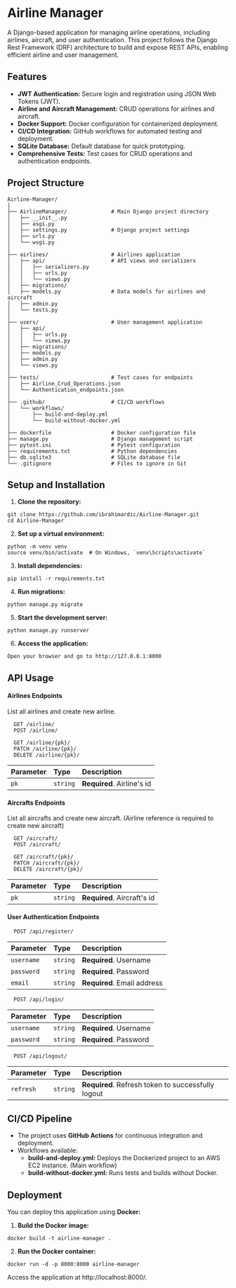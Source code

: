
# Airline Manager

A Django-based application for managing airline operations, including airlines, aircraft, and user authentication. This project follows the Django Rest Framework (DRF) architecture to build and expose REST APIs, enabling efficient airline and user management.

## Features

* **JWT Authentication:** Secure login and registration using JSON Web Tokens (JWT).
* **Airline and Aircraft Management:** CRUD operations for airlines and aircraft.
* **Docker Support:** Docker configuration for containerized deployment.
* **CI/CD Integration:** GitHub workflows for automated testing and deployment.
* **SQLite Database:** Default database for quick prototyping.
* **Comprehensive Tests:** Test cases for CRUD operations and authentication endpoints.

## Project Structure


```
Airline-Manager/
│
├── AirlineManager/              # Main Django project directory
│   ├── __init__.py
│   ├── asgi.py
│   ├── settings.py              # Django project settings
│   ├── urls.py
│   └── wsgi.py
│
├── airlines/                    # Airlines application
│   ├── api/                     # API views and serializers
│   │   ├── serializers.py
│   │   ├── urls.py
│   │   └── views.py
│   ├── migrations/
│   ├── models.py                # Data models for airlines and aircraft
│   ├── admin.py
│   └── tests.py
│
├── users/                       # User management application
│   ├── api/
│   │   ├── urls.py
│   │   └── views.py
│   ├── migrations/
│   ├── models.py
│   ├── admin.py
│   └── views.py
│
├── tests/                       # Test cases for endpoints
│   ├── Airline_Crud_Operations.json
│   └── Authentication_endpoints.json
│
├── .github/                     # CI/CD workflows
│   └── workflows/
│       ├── build-and-deploy.yml
│       └── build-without-docker.yml
│
├── dockerfile                   # Docker configuration file
├── manage.py                    # Django management script
├── pytest.ini                   # Pytest configuration
├── requirements.txt             # Python dependencies
├── db.sqlite3                   # SQLite database file
└── .gitignore                   # Files to ignore in Git

```

## Setup and Installation


1. **Clone the repository:**
```
git clone https://github.com/ibrahimardic/Airline-Manager.git
cd Airline-Manager
```

2. **Set up a virtual environment:**
```
python -m venv venv
source venv/bin/activate  # On Windows, `venv\Scripts\activate`
```

3. **Install dependencies:**
```
pip install -r requirements.txt
```

4. **Run migrations:**
```
python manage.py migrate
```

5. **Start the development server:**
```
python manage.py runserver
```

6. **Access the application:**
```
Open your browser and go to http://127.0.0.1:8000
```
## API Usage

#### Airlines Endpoints

List all airlines and create new airline.

```http
  GET /airline/
  POST /airline/
```

```http
  GET /airline/{pk}/
  PATCH /airline/{pk}/
  DELETE /airline/{pk}/
```

| Parameter | Type     | Description                       |
| :-------- | :------- | :-------------------------------- |
| `pk`      | `string` | **Required**. Airline's id |


#### Aircrafts Endpoints
List all aircrafts and create new aircraft. (Airline reference is required to create new aircraft)
```http
  GET /aircraft/
  POST /aircraft/
```

```http
  GET /aircraft/{pk}/
  PATCH /aircraft/{pk}/
  DELETE /aircraft/{pk}/
```

| Parameter | Type     | Description                       |
| :-------- | :------- | :-------------------------------- |
| `pk`      | `string` | **Required**. Aircraft's id |
  

#### User Authentication Endpoints

```http
  POST /api/register/

  ```
| Parameter | Type     | Description                       |
| :-------- | :------- | :-------------------------------- |
| `username`      | `string` | **Required**. Username |
| `password`      | `string` | **Required**. Password |
| `email`      | `string` | **Required**. Email address |

```http
  POST /api/login/

```
| Parameter | Type     | Description                       |
| :-------- | :------- | :-------------------------------- |
| `username`      | `string` | **Required**. Username |
| `password`      | `string` | **Required**. Password |

```http
  POST /api/logout/

```
| Parameter | Type     | Description                       |
| :-------- | :------- | :-------------------------------- |
| `refresh`      | `string` | **Required**. Refresh token to successfully logout |

## CI/CD Pipeline

* The project uses **GitHub Actions** for continuous integration and deployment.
* Workflows available:
    * **build-and-deploy.yml:** Deploys the Dockerized project to an AWS EC2 instance. (Main workflow)
    * **build-without-docker.yml:** Runs tests and builds without Docker.

## Deployment

You can deploy this application using **Docker:**

1. **Build the Docker image:**

```
docker build -t airline-manager .
```
2. **Run the Docker container:**
```
docker run -d -p 8000:8000 airline-manager
```
Access the application at http://localhost:8000/.